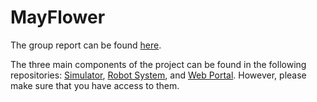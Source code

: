 # MayFlower

The group report can be found [here](https://www.overleaf.com/9591812725pyjrqtbbqdjz).

The three main components of the project can be found in the following repositories: [Simulator](https://github.com/alexandar1000/MayFlower-Simulator), [Robot System](https://github.com/alexandar1000/MayFlower-RobotSystem), and [Web Portal](https://github.com/alexandar1000/MayFlower-WebPortal). However, please make sure that you have access to them.
